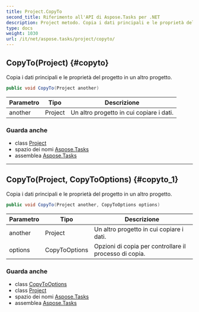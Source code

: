 ```yaml
---
title: Project.CopyTo
second_title: Riferimento all'API di Aspose.Tasks per .NET
description: Project metodo. Copia i dati principali e le proprietà del progetto in un altro progetto.
type: docs
weight: 1030
url: /it/net/aspose.tasks/project/copyto/
---
```

## CopyTo(Project) {#copyto}

Copia i dati principali e le proprietà del progetto in un altro progetto.

```csharp
public void CopyTo(Project another)
```

| Parametro | Tipo | Descrizione |
| --- | --- | --- |
| another | Project | Un altro progetto in cui copiare i dati. |

### Guarda anche

* class [Project](../)
* spazio dei nomi [Aspose.Tasks](../../project/)
* assemblea [Aspose.Tasks](../../../)

---

## CopyTo(Project, CopyToOptions) {#copyto_1}

Copia i dati principali e le proprietà del progetto in un altro progetto.

```csharp
public void CopyTo(Project another, CopyToOptions options)
```

| Parametro | Tipo | Descrizione |
| --- | --- | --- |
| another | Project | Un altro progetto in cui copiare i dati. |
| options | CopyToOptions | Opzioni di copia per controllare il processo di copia. |

### Guarda anche

* class [CopyToOptions](../../copytooptions/)
* class [Project](../)
* spazio dei nomi [Aspose.Tasks](../../project/)
* assemblea [Aspose.Tasks](../../../)


